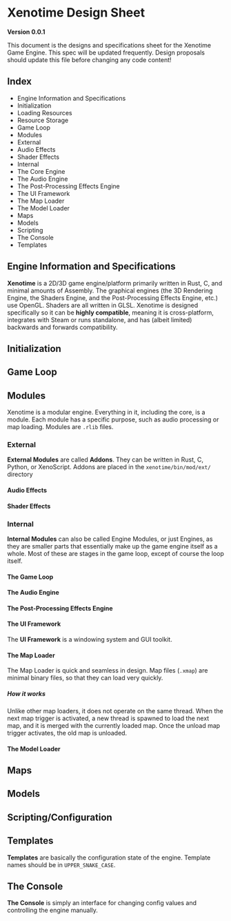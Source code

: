 # Xenotime Design Sheet

**Version 0.0.1**

This document is the designs and specifications sheet for the Xenotime Game Engine. This spec will be updated frequently. Design proposals should update this file before changing any code content!

## Index

- Engine Information and Specifications
- Initialization
- Loading Resources
- Resource Storage
- Game Loop
- Modules
 - External
  - Audio Effects
  - Shader Effects
 - Internal
  - The Core Engine
  - The Audio Engine
  - The Post-Processing Effects Engine
  - The UI Framework
  - The Map Loader
  - The Model Loader
- Maps
- Models
- Scripting
- The Console
- Templates

## Engine Information and Specifications

**Xenotime** is a 2D/3D game engine/platform primarily written in Rust, C, and minimal amounts of Assembly. The graphical engines (the 3D Rendering Engine, the Shaders Engine, and the Post-Processing Effects Engine, etc.) use OpenGL. Shaders are all written in GLSL.
Xenotime is designed specifically so it can be **highly compatible**, meaning it is cross-platform, integrates with Steam or runs standalone, and has (albeit limited) backwards and forwards compatibility.

## Initialization



## Game Loop



## Modules

Xenotime is a modular engine. Everything in it, including the core, is a module. Each module has a specific purpose, such as audio processing or map loading. Modules are `.rlib` files.

### External

**External Modules** are called **Addons**. They can be written in Rust, C, Python, or XenoScript. Addons are placed in the `xenotime/bin/mod/ext/` directory

#### Audio Effects



#### Shader Effects



### Internal

**Internal Modules** can also be called Engine Modules, or just Engines, as they are smaller parts that essentially make up the game engine itself as a whole. Most of these are stages in the game loop, except of course the loop itself.

#### The Game Loop



#### The Audio Engine



#### The Post-Processing Effects Engine



#### The UI Framework

The **UI Framework** is a windowing system and GUI toolkit.

#### The Map Loader

The Map Loader is quick and seamless in design. Map files (`.xmap`) are minimal binary files, so that they can load very quickly.

##### How it works

Unlike other map loaders, it does not operate on the same thread. When the next map trigger is activated, a new thread is spawned to load the next map, and it is merged with the currently loaded map. Once the unload map trigger activates, the old map is unloaded.

#### The Model Loader



## Maps



## Models



## Scripting/Configuration



## Templates

**Templates** are basically the configuration state of the engine. Template names should be in `UPPER_SNAKE_CASE`.

## The Console

**The Console** is simply an interface for changing config values and controlling the engine manually.

